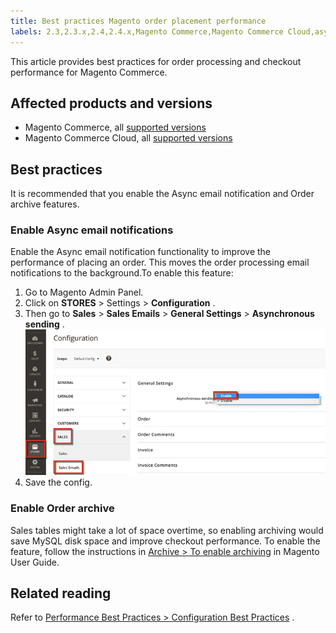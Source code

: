 ```yaml
---
title: Best practices Magento order placement performance
labels: 2.3,2.3.x,2.4,2.4.x,Magento Commerce,Magento Commerce Cloud,asynchronous sending,best practices,email,orders,performance,archive
---
```


This article provides best practices for order processing and checkout performance for Magento Commerce.

## Affected products and versions

* Magento Commerce, all [supported versions](https://magento.com/sites/default/files/magento-software-lifecycle-policy.pdf)  
* Magento Commerce Cloud, all [supported versions](https://magento.com/sites/default/files/magento-software-lifecycle-policy.pdf) 

## Best practices

It is recommended that you enable the Async email notification and Order archive features.

### Enable Async email notifications

Enable the Async email notification functionality to improve the performance of placing an order. This moves the order processing email notifications to the background.To enable this feature:

1. Go to Magento Admin Panel.
1. Click on **STORES** > Settings > **Configuration** .
1. Then go to **Sales** > **Sales Emails** > **General Settings** > **Asynchronous sending** .    ![asynchronous_sales_emails_magento_2.4.1.png](assets/asynchronous_sales_emails_magento_2.4.1.png)    
1. Save the config.

### Enable Order archive

Sales tables might take a lot of space overtime, so enabling archiving would save MySQL disk space and improve checkout performance.
To enable the feature, follow the instructions in [Archive > To enable archiving](https://docs.magento.com/user-guide/sales/order-archive.html#to-enable-archiving) in Magento User Guide.

## Related reading

Refer to [Performance Best Practices > Configuration Best Practices](https://devdocs.magento.com/guides/v2.4/performance-best-practices/configuration.html#asynchronous-email-notifications) .
